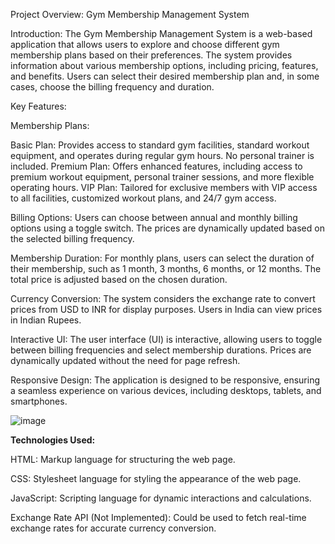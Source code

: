 Project Overview: Gym Membership Management System

Introduction:
The Gym Membership Management System is a web-based application that allows users to explore and choose different gym membership plans based on their preferences. The system provides information about various membership options, including pricing, features, and benefits. Users can select their desired membership plan and, in some cases, choose the billing frequency and duration.

Key Features:

Membership Plans:

Basic Plan: Provides access to standard gym facilities, standard workout equipment, and operates during regular gym hours. No personal trainer is included.
Premium Plan: Offers enhanced features, including access to premium workout equipment, personal trainer sessions, and more flexible operating hours.
VIP Plan: Tailored for exclusive members with VIP access to all facilities, customized workout plans, and 24/7 gym access.

Billing Options:
Users can choose between annual and monthly billing options using a toggle switch. The prices are dynamically updated based on the selected billing frequency.

Membership Duration:
For monthly plans, users can select the duration of their membership, such as 1 month, 3 months, 6 months, or 12 months. The total price is adjusted based on the chosen duration.

Currency Conversion:
The system considers the exchange rate to convert prices from USD to INR for display purposes. Users in India can view prices in Indian Rupees.

Interactive UI:
The user interface (UI) is interactive, allowing users to toggle between billing frequencies and select membership durations. Prices are dynamically updated without the need for page refresh.

Responsive Design:
The application is designed to be responsive, ensuring a seamless experience on various devices, including desktops, tablets, and smartphones.

![image](https://github.com/Chaitanya1603/PricingPageProject/assets/95305500/6d92b452-1d90-424d-8d72-df3667efe78f)


<b>Technologies Used:</b>

HTML: Markup language for structuring the web page.

CSS: Stylesheet language for styling the appearance of the web page.

JavaScript: Scripting language for dynamic interactions and calculations.

Exchange Rate API (Not Implemented): Could be used to fetch real-time exchange rates for accurate currency conversion.
